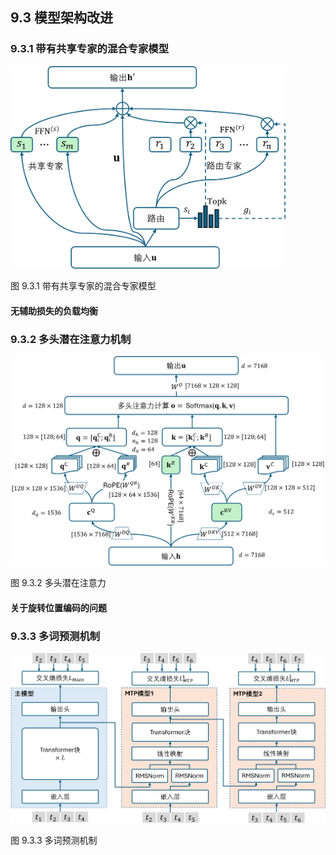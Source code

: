 
## 9.3 模型架构改进

### 9.3.1 带有共享专家的混合专家模型


<img src="./img/DeepSeekMoE.png" width=440>

图 9.3.1 带有共享专家的混合专家模型

#### 无辅助损失的负载均衡


### 9.3.2 多头潜在注意力机制


<img src="./img/MLA.png" width=600>

图 9.3.2 多头潜在注意力


#### 关于旋转位置编码的问题

### 9.3.3 多词预测机制

<img src="./img/MTP.png" >

图 9.3.3 多词预测机制

